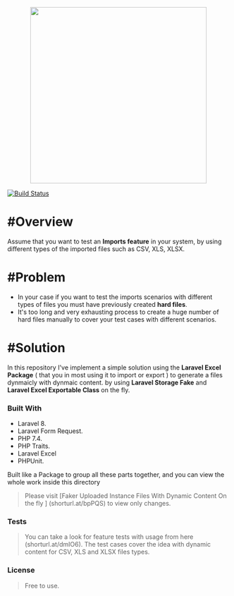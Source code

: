 <p align="center">
    <a href="https://laravel.com" target="_blank">
        <img src="https://raw.githubusercontent.com/laravel/art/master/logo-lockup/5%20SVG/2%20CMYK/1%20Full%20Color/laravel-logolockup-cmyk-red.svg" width="400">       </a>
</p>
<a  align="center" href="https://travis-ci.org/laravel/framework"><img src="https://travis-ci.org/laravel/framework.svg" alt="Build Status"></a>

# #Overview 
Assume that you want to test an **Imports feature** in your system, by using different types of the imported files such as CSV, XLS, XLSX.

# #Problem 
 - In your case if you want to test the imports scenarios with different types of files you must have previously created **hard files**.
 - It's too long and very exhausting process to create a huge number of hard files manually to cover your test cases with different scenarios.

# #Solution
In this repository I've implement a simple solution using the **Laravel Excel Package** ( that you in most using it to import or export ) to generate a files dynmaicly with dynmaic content. by using **Laravel Storage Fake** and **Laravel Excel Exportable Class** on the fly.

### Built With
 - Laravel 8.
 - Laravel Form Request.
 - PHP 7.4.
 - PHP Traits.
 - Laravel Excel
 - PHPUnit.
 
Built like a Package to group all these parts together, and you can view the whole work inside this directory 
 
> Please visit [Faker Uploaded Instance Files With Dynamic Content On the fly ] (shorturl.at/bpPQS) to view only changes.

### Tests 
> You can take a look for feature tests with usage from here (shorturl.at/dmIO6).
> The test cases cover the idea with dynamic content for CSV, XLS and XLSX files types.


### License 

> Free to use.
